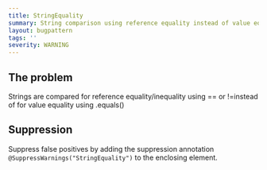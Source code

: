 ```yaml
---
title: StringEquality
summary: String comparison using reference equality instead of value equality
layout: bugpattern
tags: ''
severity: WARNING
---
```


<!--
*** AUTO-GENERATED, DO NOT MODIFY ***
To make changes, edit the @BugPattern annotation or the explanation in docs/bugpattern.
-->


## The problem
Strings are compared for reference equality/inequality using == or !=instead of
for value equality using .equals()

## Suppression
Suppress false positives by adding the suppression annotation `@SuppressWarnings("StringEquality")` to the enclosing element.
